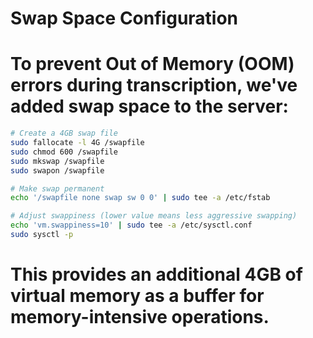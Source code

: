 # Swap Space Configuration

# To prevent Out of Memory (OOM) errors during transcription, we've added swap space to the server:

```bash
# Create a 4GB swap file
sudo fallocate -l 4G /swapfile
sudo chmod 600 /swapfile
sudo mkswap /swapfile
sudo swapon /swapfile

# Make swap permanent
echo '/swapfile none swap sw 0 0' | sudo tee -a /etc/fstab

# Adjust swappiness (lower value means less aggressive swapping)
echo 'vm.swappiness=10' | sudo tee -a /etc/sysctl.conf
sudo sysctl -p
```

# This provides an additional 4GB of virtual memory as a buffer for memory-intensive operations.
